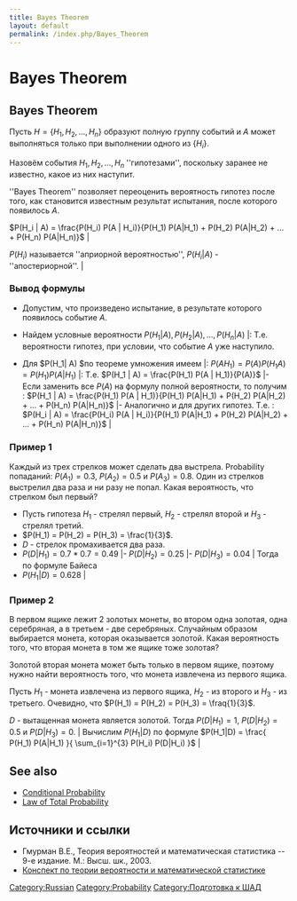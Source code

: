 ```yaml
---
title: Bayes Theorem
layout: default
permalink: /index.php/Bayes_Theorem
---
```


# Bayes Theorem

## Bayes Theorem

Пусть $H = \{H_1, H_2, ..., H_n\}$ образуют полную группу событий и $A$ может выполняться только при выполнении одного из $\{ H_i \}$.

Назовём события $H_1, H_2, ..., H_n$ ''гипотезами'', поскольку заранее не известно, какое из них наступит.

''Bayes Theorem'' позволяет переоценить вероятность гипотез после того, как становится известным результат испытания, после которого появилось $A$.

$P(H_i |  A) = \frac{P(H_i) P(A | H_i)}{P(H_1) P(A|H_1) + P(H_2) P(A|H_2) + ... + P(H_n) P(A|H_n)}$ |

$P(H_i)$ называется ''априорной вероятностью'', $P(H_i| A)$ - ''апостериорной''. |
### Вывод формулы
- Допустим, что произведено испытание, в результате которого появилось событие $A$. 
- Найдем условные вероятности $P(H_1| A), P(H_2|A), ..., P(H_n|A)$  |: Т.е. вероятности гипотез, при условии, что событие $A$ уже наступило. 

- Для $P(H_1| A) $по теореме умножения имеем  |: $P(A H_1) = P(A) P(H_1 A) = P(H_1) P(A |  H_1)$ |: Т.е. $P(H_1 |  A) = \frac{P(H_1) P(A | H_1)}{P(A)}$ |- Если заменить все $P(A)$ на формулу полной вероятности, то получим 
: $P(H_1 |  A) = \frac{P(H_1) P(A | H_1)}{P(H_1) P(A|H_1) + P(H_2) P(A|H_2) + ... + P(H_n) P(A|H_n)}$ |- Аналогично и для других гипотез. Т.е. 
: $P(H_i |  A) = \frac{P(H_i) P(A | H_i)}{P(H_1) P(A|H_1) + P(H_2) P(A|H_2) + ... + P(H_n) P(A|H_n)}$ |

### Пример 1
Каждый из трех стрелков может сделать два выстрела. Probability попаданий: $P(A_1) = 0.3$, $P(A_2) = 0.5$ и $P(A_3) = 0.8$. Один из стрелков выстрелил два раза и ни разу не попал. Какая вероятность, что стрелком был первый?

- Пусть гипотеза $H_1$ - стрелял первый, $H_2$ - стрелял второй и $H_3$ - стрелял третий. 
- $P(H_1) = P(H_2) = P(H_3) = \frac{1}{3}$. 
- $D$ - стрелок промахивается два раза.
- $P(D| H_1) = 0.7 * 0.7 = 0.49$ |- $P(D| H_2) = 0.25$ |- $P(D| H_3) = 0.04$ |
Тогда по формуле Байеса
- $P(H_1| D) = 0.628$ |
### Пример 2
В первом ящике лежит 2 золотых монеты, во втором одна золотая, одна серебряная, а в третьем - две серебряных. Случайным образом выбирается монета, которая оказывается золотой. Какая вероятность того, что вторая монета в том же ящике тоже золотая?

Золотой вторая монета может быть только в первом ящике, поэтому нужно найти вероятность того, что монета извлечена из первого ящика.

Пусть $H_1$ - монета извлечена из первого ящика, $H_2$ - из второго и $H_3$ - из третьего. Очевидно, что $P(H_1) = P(H_2) = P(H_3) = \fraq{1}{3}$.

$D$ - вытащенная монета является золотой. Тогда $P(D| H_1) = 1$, $P(D|H_2) = 0.5$ и $P(D|H_3) = 0$.  |
Вычислим $P(H_1| D)$ по формуле $P(H_1|D) = \frac{ P(H_1) P(A|H_1) }{ \sum_{i=1}^{3} P(H_i) P(D|H_i) }$ |

## See also
- [Conditional Probability](Conditional_Probability)
- [Law of Total Probability](Law_of_Total_Probability)

## Источники и ссылки
- Гмурман В.Е., Теория вероятностей и математическая статистика -- 9-е издание. М.: Высш. шк., 2003.
- [Конспект по теории вероятности и математической статистике](http://www.dropbox.com/s/j9yxtvkd0ns5eot/Probability_and_Statistics_exams_c.pdf#13)

[Category:Russian](Category_Russian)
[Category:Probability](Category_Probability)
[Category:Подготовка к ШАД](Category_Подготовка_к_ШАД)